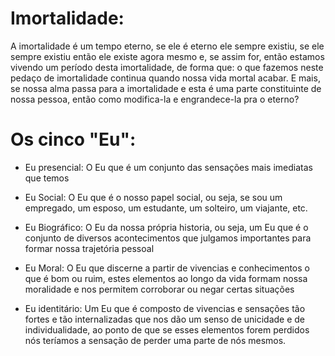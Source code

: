 
# Imortalidade:

A imortalidade é um tempo eterno, se ele é eterno ele sempre existiu, se ele sempre existiu então ele existe agora mesmo e, se assim for, então estamos vivendo um período desta imortalidade, de forma que: o que fazemos neste pedaço de imortalidade continua quando nossa vida mortal acabar. E mais, se nossa alma passa para a imortalidade e esta é uma parte constituinte de nossa pessoa, então como modifica-la e engrandece-la pra o eterno? 
# Os cinco "Eu":
* Eu presencial: O Eu que é um conjunto das sensações mais imediatas que temos

* Eu Social: O Eu que é o nosso papel social, ou seja, se sou um empregado, um esposo, um estudante, um solteiro, um viajante, etc.

* Eu Biográfico: O Eu da nossa própria historia, ou seja, um Eu que é o conjunto de diversos acontecimentos que julgamos importantes para formar nossa trajetória pessoal

* Eu Moral: O Eu que discerne a partir de vivencias e conhecimentos o que é bom ou ruim, estes elementos ao longo da vida formam nossa moralidade e nos permitem corroborar ou negar certas situações

* Eu identitário: Um Eu que é composto de vivencias e sensações tão fortes e tão internalizadas que nos dão um senso de unicidade e de individualidade, ao ponto de que se esses elementos forem perdidos nós teríamos a sensação de perder uma parte de nós mesmos.